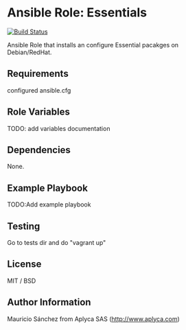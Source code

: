 # Ansible Role: Essentials

[![Build Status](https://travis-ci.org/Aplyca/ansible-role-essentials.svg?branch=master)](https://travis-ci.org/Aplyca/ansible-role-essentials)

Ansible Role that installs an configure Essential pacakges on Debian/RedHat.

## Requirements

configured ansible.cfg

## Role Variables

TODO: add variables documentation

## Dependencies

None.

## Example Playbook

TODO:Add example playbook

## Testing

Go to tests dir and do "vagrant up"

## License

MIT / BSD

## Author Information

Mauricio Sánchez from Aplyca SAS (http://www.aplyca.com)